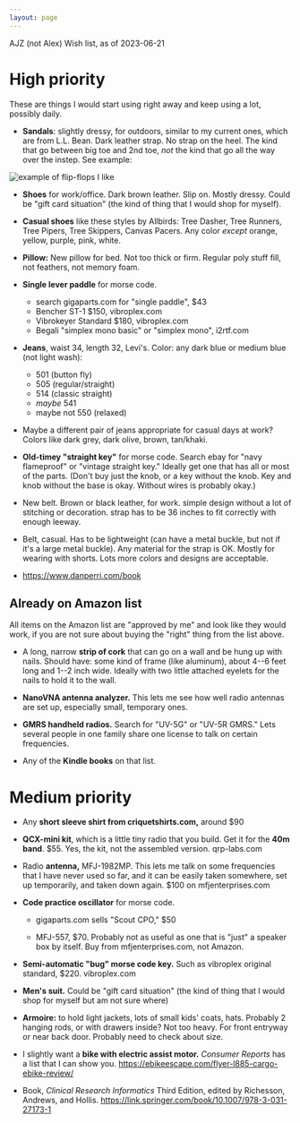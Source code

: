 ```yaml
---
layout: page
---
```


AJZ (not Alex) Wish list, as of 2023-06-21

# High priority

These are things I would start using right away and keep using a lot,
possibly daily.

- **Sandals**: slightly dressy, for outdoors, similar to my current
  ones, which are from L.L. Bean. Dark leather strap. No strap on the
  heel. The kind that go between big toe and 2nd toe, *not* the kind
  that go all the way over the instep. See example:

![example of flip-flops I like](/birthday-party/flipflop.jpg)

- **Shoes** for work/office. Dark brown leather. Slip on. Mostly
  dressy. Could be "gift card situation" (the kind of thing that I
  would shop for myself).

- **Casual shoes** like these styles by Allbirds: Tree Dasher, Tree Runners, Tree Pipers, Tree Skippers, Canvas Pacers. Any color *except* orange, yellow, purple, pink, white.

- **Pillow:** New pillow for bed. Not too thick or firm. Regular poly
  stuff fill, not feathers, not memory foam.

- **Single lever paddle** for morse code.
    - search gigaparts.com for "single paddle", $43
    - Bencher ST-1 $150, vibroplex.com
    - Vibrokeyer Standard $180, vibroplex.com
    - Begali "simplex mono basic" or "simplex mono", i2rtf.com

- **Jeans**, waist 34, length 32, Levi's. Color: any dark blue or medium blue (not light wash):
    - 501 (button fly)
    - 505 (regular/straight)
    - 514 (classic straight)
    - *maybe* 541
    - maybe not 550 (relaxed)

- Maybe a different pair of jeans appropriate for casual days at work? Colors like dark grey, dark olive, brown, tan/khaki.

- **Old-timey "straight key"** for morse code. Search ebay for "navy
    flameproof" or "vintage straight key." Ideally get one that has
    all or most of the parts. (Don't buy just the knob, or a key
    without the knob. Key and knob without the base is okay. Without
    wires is probably okay.)

- New belt. Brown or black leather, for work. simple design without a lot of stitching or decoration. strap has to be 36 inches to fit correctly with enough leeway.

- Belt, casual. Has to be lightweight (can have a metal buckle, but not if it's a large metal buckle). Any material for the strap is OK. Mostly for wearing with shorts. Lots more colors and designs are acceptable.

- https://www.danperri.com/book

## Already on Amazon list

All items on the Amazon list are "approved by me" and look like they
would work, if you are not sure about buying the "right" thing from
the list above.

- A long, narrow **strip of cork** that can go on a wall and be hung
  up with nails. Should have: some kind of frame (like aluminum),
  about 4--6 feet long and 1--2 inch wide. Ideally with two little
  attached eyelets for the nails to hold it to the wall.

- **NanoVNA antenna analyzer.** This lets me see how well radio
  antennas are set up, especially small, temporary ones.

- **GMRS handheld radios.** Search for "UV-5G" or "UV-5R GMRS." Lets
  several people in one family share one license to talk on certain
  frequencies.

- Any of the **Kindle books** on that list.




# Medium priority

- Any **short sleeve shirt from criquetshirts.com,** around $90

- **QCX-mini kit**, which is a little tiny radio that you build. Get
  it for the **40m band**. $55. Yes, the kit, not the assembled
  version. qrp-labs.com

- Radio **antenna,** MFJ-1982MP. This lets me talk on some frequencies
  that I have never used so far, and it can be easily taken somewhere,
  set up temporarily, and taken down again. $100 on mfjenterprises.com

- **Code practice oscillator** for morse code.

    - gigaparts.com sells "Scout CPO," $50

    - MFJ-557, $70. Probably not as useful as one that is "just" a
    speaker box by itself. Buy from mfjenterprises.com, not Amazon.

- **Semi-automatic "bug" morse code key.** Such as vibroplex original
  standard, $220. vibroplex.com

- **Men's suit.** Could be "gift card situation" (the kind of thing
  that I would shop for myself but am not sure where)

- **Armoire:** to hold light jackets, lots of small kids' coats, hats.
  Probably 2 hanging rods, or with drawers inside? Not too heavy. For
  front entryway or near back door. Probably need to check about size.

- I slightly want a **bike with electric assist motor.** *Consumer
  Reports* has a list that I can show you. https://ebikeescape.com/flyer-l885-cargo-ebike-review/

- Book, *Clinical Research Informatics* Third Edition, edited by
  Richesson, Andrews, and Hollis.
  https://link.springer.com/book/10.1007/978-3-031-27173-1
